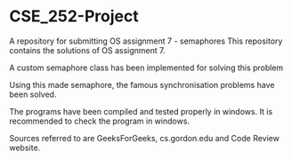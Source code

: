 # CSE_252-Project
A repository for submitting OS assignment 7 - semaphores This repository contains the solutions of OS assignment 7.

A custom semaphore class has been implemented for solving this problem

Using this made semaphore, the famous synchronisation problems have been solved.

The programs have been compiled and tested properly in windows. It is recommended to check the program in windows.

Sources referred to are GeeksForGeeks, cs.gordon.edu and Code Review website.
